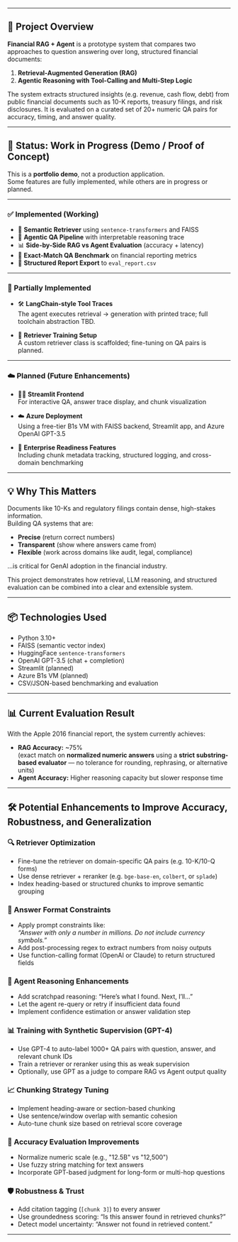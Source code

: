 ﻿---

## 🧾 Project Overview

**Financial RAG + Agent** is a prototype system that compares two approaches to question answering over long, structured financial documents:

1. **Retrieval-Augmented Generation (RAG)**  
2. **Agentic Reasoning with Tool-Calling and Multi-Step Logic**

The system extracts structured insights (e.g. revenue, cash flow, debt) from public financial documents such as 10-K reports, treasury filings, and risk disclosures. It is evaluated on a curated set of 20+ numeric QA pairs for accuracy, timing, and answer quality.

---

## 🚧 Status: Work in Progress (Demo / Proof of Concept)

This is a **portfolio demo**, not a production application.  
Some features are fully implemented, while others are in progress or planned.

---

### ✅ Implemented (Working)

- 🔎 **Semantic Retriever** using `sentence-transformers` and FAISS
- 🧠 **Agentic QA Pipeline** with interpretable reasoning trace
- 📊 **Side-by-Side RAG vs Agent Evaluation** (accuracy + latency)
- 🧾 **Exact-Match QA Benchmark** on financial reporting metrics
- 📁 **Structured Report Export** to `eval_report.csv`

---

### 🧩 Partially Implemented

- 🛠️ **LangChain-style Tool Traces**  
  The agent executes retrieval → generation with printed trace; full toolchain abstraction TBD.
  
- 🧠 **Retriever Training Setup**  
  A custom retriever class is scaffolded; fine-tuning on QA pairs is planned.

---

### ☁️ Planned (Future Enhancements)

- 🧑‍💼 **Streamlit Frontend**  
  For interactive QA, answer trace display, and chunk visualization

- ☁️ **Azure Deployment**  
  Using a free-tier B1s VM with FAISS backend, Streamlit app, and Azure OpenAI GPT-3.5

- 🧪 **Enterprise Readiness Features**  
  Including chunk metadata tracking, structured logging, and cross-domain benchmarking

---

## 💡 Why This Matters

Documents like 10-Ks and regulatory filings contain dense, high-stakes information.  
Building QA systems that are:

- **Precise** (return correct numbers)
- **Transparent** (show where answers came from)
- **Flexible** (work across domains like audit, legal, compliance)

…is critical for GenAI adoption in the financial industry.

This project demonstrates how retrieval, LLM reasoning, and structured evaluation can be combined into a clear and extensible system.

---

## 📦 Technologies Used

- Python 3.10+
- FAISS (semantic vector index)
- HuggingFace `sentence-transformers`
- OpenAI GPT-3.5 (chat + completion)
- Streamlit (planned)
- Azure B1s VM (planned)
- CSV/JSON-based benchmarking and evaluation

---


## 📊 Current Evaluation Result

With the Apple 2016 financial report, the system currently achieves:

- **RAG Accuracy:** ~75%  
  (exact match on **normalized numeric answers** using a **strict substring-based evaluator** — no tolerance for rounding, rephrasing, or alternative units)  
- **Agent Accuracy:** Higher reasoning capacity but slower response time

---

## 🛠️ Potential Enhancements to Improve Accuracy, Robustness, and Generalization

### 🔍 Retriever Optimization
- Fine-tune the retriever on domain-specific QA pairs (e.g. 10-K/10-Q forms)
- Use dense retriever + reranker (e.g. `bge-base-en`, `colbert`, or `splade`)
- Index heading-based or structured chunks to improve semantic grouping

### 🧮 Answer Format Constraints
- Apply prompt constraints like:  
  *“Answer with only a number in millions. Do not include currency symbols.”*
- Add post-processing regex to extract numbers from noisy outputs
- Use function-calling format (OpenAI or Claude) to return structured fields

### 🧠 Agent Reasoning Enhancements
- Add scratchpad reasoning: “Here’s what I found. Next, I’ll...”
- Let the agent re-query or retry if insufficient data found
- Implement confidence estimation or answer validation step

### 📊 Training with Synthetic Supervision (GPT-4)
- Use GPT-4 to auto-label 1000+ QA pairs with question, answer, and relevant chunk IDs
- Train a retriever or reranker using this as weak supervision
- Optionally, use GPT as a judge to compare RAG vs Agent output quality

### 📈 Chunking Strategy Tuning
- Implement heading-aware or section-based chunking
- Use sentence/window overlap with semantic cohesion
- Auto-tune chunk size based on retrieval score coverage

### 🧪 Accuracy Evaluation Improvements
- Normalize numeric scale (e.g., "12.5B" vs "12,500")
- Use fuzzy string matching for text answers
- Incorporate GPT-based judgment for long-form or multi-hop questions

### 🛡️ Robustness & Trust
- Add citation tagging (`[chunk 3]`) to every answer
- Use groundedness scoring: “Is this answer found in retrieved chunks?”
- Detect model uncertainty: “Answer not found in retrieved content.”

---